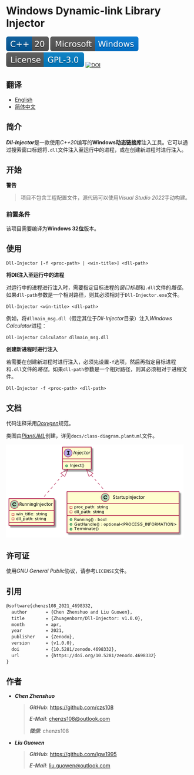 # Windows Dynamic-link Library Injector

![C++](docs/badges/C++-20.svg)
[![Windows](docs/badges/Microsoft-Windows.svg)](https://www.microsoft.com/en-ie/windows)
[![License](docs/badges/License-GPL-3.0.svg)](https://www.gnu.org/licenses/gpl-3.0.html)
[![DOI](https://zenodo.org/badge/302512489.svg)](https://zenodo.org/badge/latestdoi/302512489)

## 翻译

- [English](https://github.com/Zhuagenborn/Dll-Injector/blob/main/README.md)
- [简体中文](https://github.com/Zhuagenborn/Dll-Injector/blob/main/README-CN.md)

## 简介

***Dll-Injector***是一款使用*C++20*编写的**Windows动态链接库**注入工具。它可以通过搜索窗口标题将`.dll`文件注入至运行中的进程，或在创建新进程时进行注入。

## 开始

**警告**

> 项目不包含工程配置文件，源代码可以使用*Visual Studio 2022*手动构建。

### 前置条件

该项目需要编译为**Windows 32位**版本。

## 使用

```console
Dll-Injector [-f <proc-path> | <win-title>] <dll-path>
```

**将Dll注入至运行中的进程**

对运行中的进程进行注入时，需要指定目标进程的*窗口标题*和`.dll`文件的*路径*。如果`dll-path`参数是一个相对路径，则其必须相对于`Dll-Injector.exe`文件。

```console
Dll-Injector <win-title> <dll-path>
```

例如，将`dllmain_msg.dll`（假定其位于*Dll-Injector*目录）注入*Windows Calculator*进程：

```console
Dll-Injector Calculator dllmain_msg.dll
```

**创建新进程时进行注入**

若需要在创建新进程时进行注入，必须先设置`-f`选项，然后再指定目标进程和`.dll`文件的*路径*。如果`dll-path`参数是一个相对路径，则其必须相对于进程文件。

```console
Dll-Injector -f <proc-path> <dll-path>
```

## 文档

代码注释采用[*Doxygen*](https://www.doxygen.nl)规范。

类图由[*PlantUML*](https://plantuml.com)创建，详见`docs/class-diagram.plantuml`文件。

![class-diagram](docs/class-diagram.png)

## 许可证

使用*GNU General Public*协议，请参考`LICENSE`文件。

## 引用

```tex
@software{chenzs108_2021_4698332,
  author       = {Chen Zhenshuo and Liu Guowen},
  title        = {Zhuagenborn/Dll-Injector: v1.0.0},
  month        = apr,
  year         = 2021,
  publisher    = {Zenodo},
  version      = {v1.0.0},
  doi          = {10.5281/zenodo.4698332},
  url          = {https://doi.org/10.5281/zenodo.4698332}
}
```

## 作者

- ***Chen Zhenshuo***

  > ***GitHub***: https://github.com/czs108
  >
  > ***E-Mail***: chenzs108@outlook.com
  >
  > ***微信***: chenzs108

- ***Liu Guowen***

  > ***GitHub***: https://github.com/lgw1995
  >
  > ***E-Mail***: liu.guowen@outlook.com